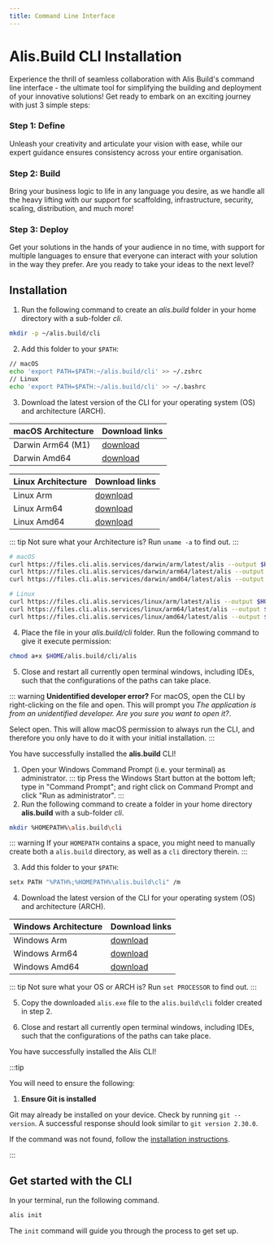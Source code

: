 ```yaml
---
title: Command Line Interface
---
```


# Alis.Build CLI Installation

Experience the thrill of seamless collaboration with Alis Build's command line interface - the ultimate tool for 
simplifying the building and deployment of your innovative solutions! Get ready to embark on an exciting journey with 
just 3 simple steps:

### Step 1: Define
Unleash your creativity and articulate your vision with ease, while our expert guidance ensures consistency across your
entire organisation.

### Step 2: Build
Bring your business logic to life in any language you desire, as we handle all the heavy lifting with our support for 
scaffolding, infrastructure, security, scaling, distribution, and much more!

### Step 3: Deploy
Get your solutions in the hands of your audience in no time, with support for multiple languages to ensure that 
everyone can interact with your solution in the way they prefer. Are you ready to take your ideas to the next level?

##  Installation

<tabs>
<tab name="macOS/Linux">

1. Run the following command to create an _alis.build_ folder in your home directory with a sub-folder _cli_.

```bash
mkdir -p ~/alis.build/cli
```

2. Add this folder to your `$PATH`:

```bash
// macOS
echo 'export PATH=$PATH:~/alis.build/cli' >> ~/.zshrc
// Linux
echo 'export PATH=$PATH:~/alis.build/cli' >> ~/.bashrc

```

3. Download the latest version of the CLI for your operating system (OS) and architecture (ARCH).

| macOS Architecture | Download links  |
| ------ | -----|
| Darwin Arm64 (M1) | [download](https://files.cli.alis.services/darwin/arm64/latest/alis) |
| Darwin Amd64 | [download](https://files.cli.alis.services/darwin/amd64/latest/alis) |
  
| Linux Architecture | Download links  |
| ------ | -----|
|  Linux Arm | [download](https://files.cli.alis.services/linux/arm/latest/alis) |
| Linux Arm64 | [download](https://files.cli.alis.services/linux/arm64/latest/alis) |
| Linux Amd64 | [download](https://files.cli.alis.services/linux/amd64/latest/alis) |

::: tip
Not sure what your Architecture is? Run `uname -a` to find out.
:::
  
```bash
# macOS
curl https://files.cli.alis.services/darwin/arm/latest/alis --output $HOME/alis.build/cli/alis
curl https://files.cli.alis.services/darwin/arm64/latest/alis --output $HOME/alis.build/cli/alis
curl https://files.cli.alis.services/darwin/amd64/latest/alis --output $HOME/alis.build/cli/alis

# Linux
curl https://files.cli.alis.services/linux/arm/latest/alis --output $HOME/alis.build/cli/alis
curl https://files.cli.alis.services/linux/arm64/latest/alis --output $HOME/alis.build/cli/alis
curl https://files.cli.alis.services/linux/amd64/latest/alis --output $HOME/alis.build/cli/alis
```
  
4. Place the file in your _alis.build/cli_ folder. Run the following command to give it execute permission:

```bash
chmod a+x $HOME/alis.build/cli/alis
```

5. Close and restart all currently open terminal windows, including IDEs, such that the configurations of the paths can take place.

::: warning **Unidentified developer error?**
For macOS, open the CLI by right-clicking on the file and open. This will prompt you _The application is from an unidentified developer. Are you sure you want to open it?_.

Select open. This will allow macOS permission to always run the CLI, and therefore you only have to do it with your initial installation.
:::

You have successfully installed the **alis.build** CLI!
</tab>
<tab name="Windows">

1. Open your Windows Command Prompt (i.e. your terminal) as administrator.
  ::: tip
  Press the Windows Start button at the bottom left; type in "Command Prompt"; and right click on Command Prompt and click "Run as administrator".
  :::
2. Run the following command to create a folder in your home directory **alis.build** with a sub-folder _cli_.

```bash
mkdir %HOMEPATH%\alis.build\cli
```

::: warning
If your `HOMEPATH` contains a space, you might need to manually create both a `alis.build` directory, as well as a `cli` directory therein.
:::

3. Add this folder to your `$PATH`:

```bash
setx PATH "%PATH%;%HOMEPATH%\alis.build\cli" /m
```

4. Download the latest version of the CLI for your operating system (OS) and architecture (ARCH).

| Windows Architecture | Download links |
| ------- | -----|
| Windows Arm | [download](https://files.cli.alis.services/windows/arm/latest/alis.exe) |
| Windows Arm64 | [download](https://files.cli.alis.services/windows/arm64/latest/alis.exe) |
| Windows Amd64 | [download](https://files.cli.alis.services/windows/amd64/latest/alis.exe) |
  
::: tip
Not sure what your OS or ARCH is? Run `set PROCESSOR` to find out.
:::

5. Copy the downloaded `alis.exe` file to the `alis.build\cli` folder created in step 2.

6. Close and restart all currently open terminal windows, including IDEs, such that the configurations of the paths can take place.

</tab>
</tabs>

You have successfully installed the Alis CLI!

:::tip

You will need to ensure the following:

1. **Ensure Git is installed**

Git may already be installed on your device. Check by running `git --version`. A successful response should look similar to `git version 2.30.0`.

If the command was not found, follow the [installation instructions](https://www.atlassian.com/git/tutorials/install-git).

:::

## Get started with the CLI

In your terminal, run the following command. 

```bash
alis init
```

The `init` command will guide you through the process to get set up.
